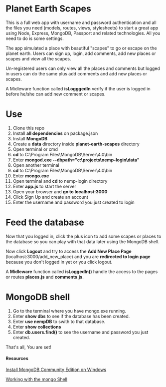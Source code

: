 # Planet Earth Scapes
This is a full web app with username and password authentication and all the files you need (models, routes, views, stylesheets) to start a great app using Node, Express, MongoDB, Passport and related technologies. All you need to do is some settings.

The app simulated a place with beautiful "scapes" to go or escape on the planet earth. Users can sign up, login, add comments, add new places or scapes and view all the scapes.

Un-registered users can only view all the places and comments but logged in users can do the same plus add comments and add new places or scapes.

A Midleware function called **isLogggedIn** verify if the user is logged in before he/she can add new comment or scapes.

# Use
1. Clone this repo
2. Install **all dependencies** on package.json
3. Install **MongoDB**
4. Create a **data** directory inside **planet-earth-scapes** directory
5. Open terminal or cmd
6. **cd** to C:\Program Files\MongoDB\Server\4.0\bin
7. Enter **mongod.exe --dbpath="c:\projects\nemp-login\data"**
8. Open another terminal
9. **cd** to C:\Program Files\MongoDB\Server\4.0\bin
10. Enter **mongo.exe**
11. Open terminal and **cd** to nemp-login directory
12. Enter **app.js** to start the server
13. Open your browser and **go to localhost:3000**
14. Click Sign Up and create an account
15. Enter the username and password you just created to login


# Feed the database
Now that you logged in, click the plus icon to add some scapes or places to the database so you can play with that data later using the MongoDB shell.

Now click **Logout** and try to access the **Add New Place Page** (localhost:3000/add_new_place) and you are **redirected to login page** because you don't logged in yet or you click logout.

A **Midleware** function called **isLoggedIn()** handle the access to the pages or routes **places.js** and **comments.js**.

# MongoDB shell

1. Go to the terminal where you have mongo.exe running.
2. Enter **show dbs** to see if the database has been created.
3. Enter **use nempDB** to swith to that database.
4. Enter **show collections**
5. Enter **db.users.find()** to see the username and password you just created.

That's all, You are set!

#### Resources
[Install MongoDB Community Edition on Windows](https://docs.mongodb.com/manual/tutorial/install-mongodb-on-windows/ "Install MongoDB Community Edition on Windows")

[Working with the mongo Shell](https://docs.mongodb.com/manual/mongo/#working-with-the-mongo-shell "Working with the mongo Shell")
